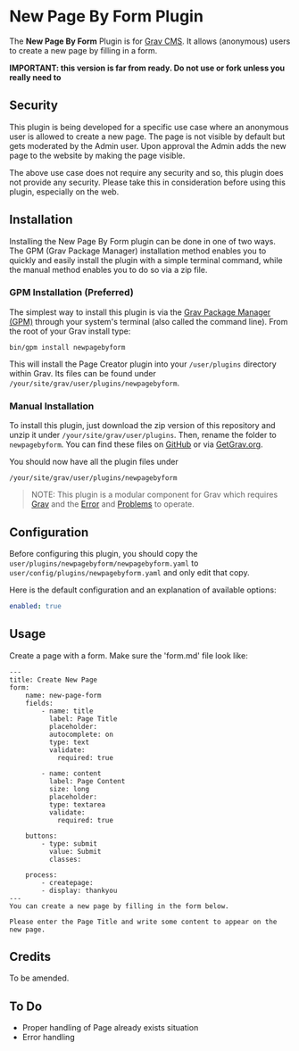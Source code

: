 # New Page By Form Plugin

The **New Page By Form** Plugin is for [Grav CMS](http://github.com/getgrav/grav). It allows (anonymous) users to create a new page by filling in a form.

**IMPORTANT: this version is far from ready. Do not use or fork unless you really need to**

## Security

This plugin is being developed for a specific use case where an anonymous user is allowed to create a new page. The page is not visible by default but gets moderated by the Admin user. Upon approval the Admin adds the new page to the website by making the page visible.

The above use case does not require any security and so, this plugin does not provide any security.
Please take this in consideration before using this plugin, especially on the web.

## Installation

Installing the New Page By Form plugin can be done in one of two ways. The GPM (Grav Package Manager) installation method enables you to quickly and easily install the plugin with a simple terminal command, while the manual method enables you to do so via a zip file.

### GPM Installation (Preferred)

The simplest way to install this plugin is via the [Grav Package Manager (GPM)](http://learn.getgrav.org/advanced/grav-gpm) through your system's terminal (also called the command line).  From the root of your Grav install type:

    bin/gpm install newpagebyform

This will install the Page Creator plugin into your `/user/plugins` directory within Grav. Its files can be found under `/your/site/grav/user/plugins/newpagebyform`.

### Manual Installation

To install this plugin, just download the zip version of this repository and unzip it under `/your/site/grav/user/plugins`. Then, rename the folder to `newpagebyform`. You can find these files on [GitHub](https://github.com/bleutzinn/grav-plugin-newpagebyform) or via [GetGrav.org](http://getgrav.org/downloads/plugins#extras).

You should now have all the plugin files under

    /your/site/grav/user/plugins/newpagebyform
	
> NOTE: This plugin is a modular component for Grav which requires [Grav](http://github.com/getgrav/grav) and the [Error](https://github.com/getgrav/grav-plugin-error) and [Problems](https://github.com/getgrav/grav-plugin-problems) to operate.

## Configuration

Before configuring this plugin, you should copy the `user/plugins/newpagebyform/newpagebyform.yaml` to `user/config/plugins/newpagebyform.yaml` and only edit that copy.

Here is the default configuration and an explanation of available options:

```yaml
enabled: true
```

## Usage

Create a page with a form. Make sure the 'form.md' file look like:
```
---
title: Create New Page
form:
    name: new-page-form
    fields:
        - name: title
          label: Page Title
          placeholder: 
          autocomplete: on
          type: text
          validate:
            required: true

        - name: content
          label: Page Content
          size: long
          placeholder: 
          type: textarea
          validate:
            required: true

    buttons:
        - type: submit
          value: Submit
          classes:

    process:
        - createpage:
        - display: thankyou
---
You can create a new page by filling in the form below.

Please enter the Page Title and write some content to appear on the new page.
```

## Credits

To be amended.

## To Do

- Proper handling of Page already exists situation
- Error handling

